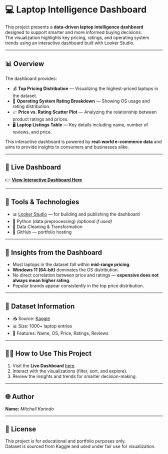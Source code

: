 # 💻 Laptop Intelligence Dashboard

This project presents a **data-driven laptop intelligence dashboard** designed to support smarter and more informed buying decisions.  
The visualization highlights key pricing, ratings, and operating system trends using an interactive dashboard built with Looker Studio.

---

## 📊 Overview

The dashboard provides:
- 💰 **Top Pricing Distribution** — Visualizing the highest-priced laptops in the dataset.  
- 🧭 **Operating System Rating Breakdown** — Showing OS usage and rating distribution.  
- 📈 **Price vs. Rating Scatter Plot** — Analyzing the relationship between product ratings and prices.  
- 🖥️ **Laptop Listings Table** — Key details including name, number of reviews, and price.

This interactive dashboard is powered by **real-world e-commerce data** and aims to provide insights to consumers and businesses alike.

---

## 🚀 Live Dashboard

👉 **[View Interactive Dashboard Here](https://lookerstudio.google.com/reporting/c0ef19b2-906c-450f-a9a0-6a63d5e4e20f)**

---

## 🧰 Tools & Technologies

- 📊 [Looker Studio](https://lookerstudio.google.com/) — for building and publishing the dashboard  
- 🐍 Python (data preprocessing) *(optional if used)*  
- 🧼 Data Cleaning & Transformation  
- 📂 GitHub — portfolio hosting

---

## 🧠 Insights from the Dashboard

- Most laptops in the dataset fall within **mid-range pricing**.  
- **Windows 11 (64-bit)** dominates the OS distribution.  
- No direct correlation between price and ratings — **expensive does not always mean higher rating**.  
- Popular brands appear consistently in the top price distribution.

---

## 🧾 Dataset Information

- 📥 Source: [Kaggle](https://www.kaggle.com/)  
- 📊 Size: 1000+ laptop entries  
- 🧹 Features: Name, OS, Price, Ratings, Reviews  

---

## 🧑‍💻 How to Use This Project

1. Visit the **Live Dashboard** [here](https://lookerstudio.google.com/reporting/c0ef19b2-906c-450f-a9a0-6a63d5e4e20f).  
2. Interact with the visualizations (filter, sort, and explore).  
3. Review the insights and trends for smarter decision-making.

---

## 🌐 Author

**Name:** *Mitchell Karindo*  

---

## 📝 License

This project is for educational and portfolio purposes only.  
Dataset is sourced from Kaggle and used under fair use for visualization.

